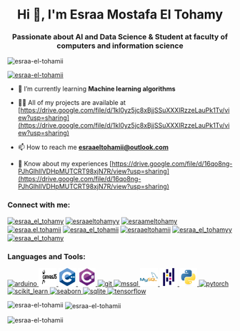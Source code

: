 <h1 align="center">Hi 👋, I'm Esraa Mostafa El Tohamy</h1>
<h3 align="center">Passionate about AI and Data Science & Student at faculty of computers and information science</h3>

<p align="left"> <img src="https://komarev.com/ghpvc/?username=esraa-el-tohamii&label=Profile%20views&color=0e75b6&style=flat" alt="esraa-el-tohamii" /> </p>

<p align="left"> <a href="https://github.com/ryo-ma/github-profile-trophy"><img src="https://github-profile-trophy.vercel.app/?username=esraa-el-tohamii" alt="esraa-el-tohamii" /></a> </p>

- 🌱 I’m currently learning **Machine learning algorithms**

- 👨‍💻 All of my projects are available at [https://drive.google.com/file/d/1kl0yz5jc8xBjjSSuXXXlRzzeLauPk1Tv/view?usp=sharing](https://drive.google.com/file/d/1kl0yz5jc8xBjjSSuXXXlRzzeLauPk1Tv/view?usp=sharing)

- 📫 How to reach me **esraaeltohamii@outlook.com**

- 📄 Know about my experiences [https://drive.google.com/file/d/16qo8ng-PJhGlhlIVDHpMUTCRT98xjN7R/view?usp=sharing](https://drive.google.com/file/d/16qo8ng-PJhGlhlIVDHpMUTCRT98xjN7R/view?usp=sharing)

<h3 align="left">Connect with me:</h3>
<p align="left">
<a href="https://twitter.com/esraa_el_tohamy" target="blank"><img align="center" src="https://raw.githubusercontent.com/rahuldkjain/github-profile-readme-generator/master/src/images/icons/Social/twitter.svg" alt="esraa_el_tohamy" height="30" width="40" /></a>
<a href="https://linkedin.com/in/esraaeltohamyy" target="blank"><img align="center" src="https://raw.githubusercontent.com/rahuldkjain/github-profile-readme-generator/master/src/images/icons/Social/linked-in-alt.svg" alt="esraaeltohamyy" height="30" width="40" /></a>
<a href="https://kaggle.com/esraameltohamy" target="blank"><img align="center" src="https://raw.githubusercontent.com/rahuldkjain/github-profile-readme-generator/master/src/images/icons/Social/kaggle.svg" alt="esraameltohamy" height="30" width="40" /></a>
<a href="https://fb.com/esraa.el.tohamii" target="blank"><img align="center" src="https://raw.githubusercontent.com/rahuldkjain/github-profile-readme-generator/master/src/images/icons/Social/facebook.svg" alt="esraa.el.tohamii" height="30" width="40" /></a>
<a href="https://instagram.com/esraa_el_tohamii" target="blank"><img align="center" src="https://raw.githubusercontent.com/rahuldkjain/github-profile-readme-generator/master/src/images/icons/Social/instagram.svg" alt="esraa_el_tohamii" height="30" width="40" /></a>
<a href="https://www.hackerrank.com/esraaeltohamii" target="blank"><img align="center" src="https://raw.githubusercontent.com/rahuldkjain/github-profile-readme-generator/master/src/images/icons/Social/hackerrank.svg" alt="esraaeltohamii" height="30" width="40" /></a>
<a href="https://codeforces.com/profile/esraa_el_tohamyy" target="blank"><img align="center" src="https://raw.githubusercontent.com/rahuldkjain/github-profile-readme-generator/master/src/images/icons/Social/codeforces.svg" alt="esraa_el_tohamyy" height="30" width="40" /></a>
<a href="https://discord.gg/esraa_el_tohamy" target="blank"><img align="center" src="https://raw.githubusercontent.com/rahuldkjain/github-profile-readme-generator/master/src/images/icons/Social/discord.svg" alt="esraa_el_tohamy" height="30" width="40" /></a>
</p>

<h3 align="left">Languages and Tools:</h3>
<p align="left"> <a href="https://www.arduino.cc/" target="_blank" rel="noreferrer"> <img src="https://cdn.worldvectorlogo.com/logos/arduino-1.svg" alt="arduino" width="40" height="40"/> </a> <a href="https://canvasjs.com" target="_blank" rel="noreferrer"> <img src="https://raw.githubusercontent.com/Hardik0307/Hardik0307/master/assets/canvasjs-charts.svg" alt="canvasjs" width="40" height="40"/> </a> <a href="https://www.w3schools.com/cpp/" target="_blank" rel="noreferrer"> <img src="https://raw.githubusercontent.com/devicons/devicon/master/icons/cplusplus/cplusplus-original.svg" alt="cplusplus" width="40" height="40"/> </a> <a href="https://www.w3schools.com/cs/" target="_blank" rel="noreferrer"> <img src="https://raw.githubusercontent.com/devicons/devicon/master/icons/csharp/csharp-original.svg" alt="csharp" width="40" height="40"/> </a> <a href="https://git-scm.com/" target="_blank" rel="noreferrer"> <img src="https://www.vectorlogo.zone/logos/git-scm/git-scm-icon.svg" alt="git" width="40" height="40"/> </a> <a href="https://www.microsoft.com/en-us/sql-server" target="_blank" rel="noreferrer"> <img src="https://www.svgrepo.com/show/303229/microsoft-sql-server-logo.svg" alt="mssql" width="40" height="40"/> </a> <a href="https://www.mysql.com/" target="_blank" rel="noreferrer"> <img src="https://raw.githubusercontent.com/devicons/devicon/master/icons/mysql/mysql-original-wordmark.svg" alt="mysql" width="40" height="40"/> </a> <a href="https://pandas.pydata.org/" target="_blank" rel="noreferrer"> <img src="https://raw.githubusercontent.com/devicons/devicon/2ae2a900d2f041da66e950e4d48052658d850630/icons/pandas/pandas-original.svg" alt="pandas" width="40" height="40"/> </a> <a href="https://www.python.org" target="_blank" rel="noreferrer"> <img src="https://raw.githubusercontent.com/devicons/devicon/master/icons/python/python-original.svg" alt="python" width="40" height="40"/> </a> <a href="https://pytorch.org/" target="_blank" rel="noreferrer"> <img src="https://www.vectorlogo.zone/logos/pytorch/pytorch-icon.svg" alt="pytorch" width="40" height="40"/> </a> <a href="https://scikit-learn.org/" target="_blank" rel="noreferrer"> <img src="https://upload.wikimedia.org/wikipedia/commons/0/05/Scikit_learn_logo_small.svg" alt="scikit_learn" width="40" height="40"/> </a> <a href="https://seaborn.pydata.org/" target="_blank" rel="noreferrer"> <img src="https://seaborn.pydata.org/_images/logo-mark-lightbg.svg" alt="seaborn" width="40" height="40"/> </a> <a href="https://www.sqlite.org/" target="_blank" rel="noreferrer"> <img src="https://www.vectorlogo.zone/logos/sqlite/sqlite-icon.svg" alt="sqlite" width="40" height="40"/> </a> <a href="https://www.tensorflow.org" target="_blank" rel="noreferrer"> <img src="https://www.vectorlogo.zone/logos/tensorflow/tensorflow-icon.svg" alt="tensorflow" width="40" height="40"/> </a> </p>

<p><img align="left" src="https://github-readme-stats.vercel.app/api/top-langs?username=esraa-el-tohamii&show_icons=true&locale=en&layout=compact" alt="esraa-el-tohamii" /></p>

<p>&nbsp;<img align="center" src="https://github-readme-stats.vercel.app/api?username=esraa-el-tohamii&show_icons=true&locale=en" alt="esraa-el-tohamii" /></p>

<p><img align="center" src="https://github-readme-streak-stats.herokuapp.com/?user=esraa-el-tohamii&" alt="esraa-el-tohamii" /></p>
